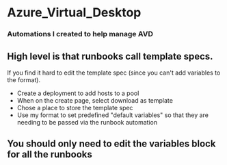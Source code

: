 # Azure_Virtual_Desktop
### Automations I created to help manage AVD


## High level is that runbooks call template specs. 

If you find it hard to edit the template spec (since you can't add variables to the format). 
- Create a deployment to add hosts to a pool
- When on the create page, select download as template
- Chose a place to store the template spec
- Use my format to set predefined "default variables" so that they are needing to be passed via the runbook automation

## You should only need to edit the variables block for all the runbooks
